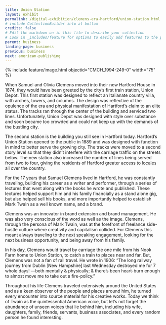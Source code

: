 ```yaml
---
title: Union Station
layout: exhibit
permalink: /digital-exhibition/clemens-era-hartford/union-station.html
# include CollectionBuilder info at bottom
credits: false
# Edit the markdown on in this file to describe your collection
# Look in _includes/feature for options to easily add features to the page
parent: business
landing-page: business
previous: business
next: american-publishing
---
```


{% include feature/image.html objectid="CMCH_1994-249-0" width="75" %}

When Samuel and Olivia Clemens moved into their new Hartford House in 1874, they would have been greeted by the city’s first train station, Union Depot. This first station was designed to reflect an Italianate country villa, with arches, towers, and columns. The design was reflective of the opulence of the era and physical manifestation of Hartford’s claim to an elite status. The tracks ran through the center of the building and serviced two lines. Unfortunately, Union Depot was designed with style over substance and soon became too crowded and could not keep up with the demands of the bustling city. 

The second station is the building you still see in Hartford today. Hartford’s Union Station opened to the public in 1889 and was designed with function in mind to better serve the growing city. The tracks were moved to a second story level so that they didn’t interfere with the carriage traffic on the streets below. The new station also increased the number of lines being served from two to four, giving the residents of Hartford greater access to locales all over the country. 

For the 17 years that Samuel Clemens lived in Hartford, he was constantly traveling, building his career as a writer and performer, through a series of lectures that went along with the books he wrote and published. These lectures helped support him and his family financially as a stand alone gig, but also helped sell his books, and more importantly helped to establish Mark Twain as a well known name, and a brand. 

Clemens was an innovator in brand extension and brand management. He was also very conscious of the word as well as the image. Clemens, through the persona of Mark Twain, was at the forefront of freelance side-hustle culture where creativity and capitalism collided. For Clemens this meant always traveling to the next speaking engagement, looking for the next business opportunity, and being away from his family. 

In his day, Clemens would travel by carriage the one mile from his Nook Farm home to Union Station, to catch a train to places near and far. But, Clemens was not a fan of rail travel. He wrote in 1906: “The long railway journey from Dublin [New Hampshire] last Wednesday destroyed me for 7 whole days! —both mentally & physically; & there’s been heart-burn enough to almost move me to take out a fire-policy.” 

Throughout his life Clemens traveled extensively around the United States and as a keen observer of the people and places around him, he turned every encounter into source material for his creative works. Today we think of Twain as the quintessential American voice, but let’s not forget the abundance of unseen voices that lie behind him, including his wife, daughters, family, friends, servants, business associates, and every random person he found interesting. 
